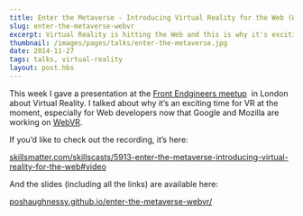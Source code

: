 ```yaml
---
title: Enter the Metaverse - Introducing Virtual Reality for the Web (WebVR)
slug: enter-the-metaverse-webvr
excerpt: Virtual Reality is hitting the Web and this is why it's exciting...
thumbnail: /images/pages/talks/enter-the-metaverse.jpg
date: 2014-11-27
tags: talks, virtual-reality
layout: post.hbs
---
```


This week I gave a presentation at the [Front Endgineers meetup](http://meetup.com/Front-Endgineers-London/events/213532342/) 
in London about Virtual Reality. I talked about why it’s an exciting time
for VR at the moment, especially for Web developers now that Google and
Mozilla are working on [WebVR](http://blog.tojicode.com/2014/07/bringing-vr-to-chrome.html).

If you’d like to check out the recording, it’s here:

[skillsmatter.com/skillscasts/5913-enter-the-metaverse-introducing-virtual-reality-for-the-web\#video](http://skillsmatter.com/skillscasts/5913-enter-the-metaverse-introducing-virtual-reality-for-the-web#video)

And the slides (including all the links) are available here:

[poshaughnessy.github.io/enter-the-metaverse-webvr/](http://poshaughnessy.github.io/enter-the-metaverse-webvr/)

